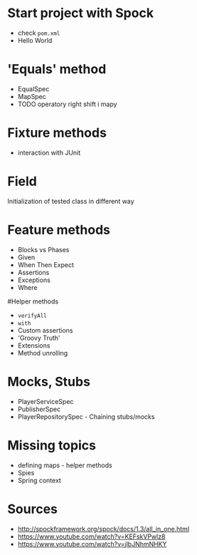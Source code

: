 # Start project with Spock
- check `pom.xml`
- Hello World

# 'Equals' method
- EqualSpec
- MapSpec
- TODO operatory right shift i mapy

# Fixture methods
- interaction with JUnit

# Field
Initialization of tested class in different way

# Feature methods
- Blocks vs Phases
- Given
- When Then Expect
- Assertions
- Exceptions
- Where

#Helper methods
- `verifyAll`
- `with`
- Custom assertions
- 'Groovy Truth'
- Extensions
- Method unrolling

# Mocks, Stubs
- PlayerServiceSpec
- PublisherSpec
- PlayerRepositorySpec - Chaining stubs/mocks

# Missing topics
- defining maps - helper methods 
- Spies
- Spring context

# Sources
- http://spockframework.org/spock/docs/1.3/all_in_one.html
- https://www.youtube.com/watch?v=KEFskVPwlz8
- https://www.youtube.com/watch?v=jlbJNhmNHKY